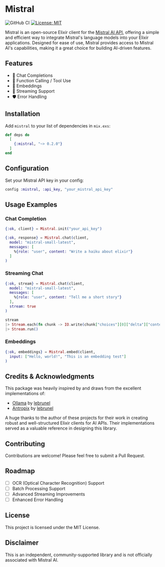 # Mistral

![GitHub CI](https://github.com/rodloboz/mistral/actions/workflows/all-checks-pass.yml/badge.svg)
[![License: MIT](https://img.shields.io/badge/License-MIT-yellow.svg)](https://opensource.org/licenses/MIT)

Mistral is an open-source Elixir client for the [Mistral AI API](https://docs.mistral.ai/api/), offering a simple and efficient way to integrate Mistral's language models into your Elixir applications. Designed for ease of use, Mistral provides access to Mistral AI's capabilities, making it a great choice for building AI-driven features.

## Features

- 🚀 Chat Completions
- 🧩 Function Calling / Tool Use
- 🔢 Embeddings
- 🌊 Streaming Support
- 🛡️ Error Handling

## Installation

Add `mistral` to your list of dependencies in `mix.exs`:

```elixir
def deps do
  [
    {:mistral, "~> 0.2.0"}
  ]
end
```

## Configuration

Set your Mistral API key in your config:

```elixir
config :mistral, :api_key, "your_mistral_api_key"
```

## Usage Examples

### Chat Completion

```elixir
{:ok, client} = Mistral.init("your_api_key")

{:ok, response} = Mistral.chat(client,
  model: "mistral-small-latest",
  messages: [
    %{role: "user", content: "Write a haiku about elixir"}
  ]
)
```

### Streaming Chat

```elixir
{:ok, stream} = Mistral.chat(client,
  model: "mistral-small-latest",
  messages: [
    %{role: "user", content: "Tell me a short story"}
  ],
  stream: true
)

stream
|> Stream.each(fn chunk -> IO.write(chunk["choices"][0]["delta"]["content"] || "") end)
|> Stream.run()
```

### Embeddings

```elixir
{:ok, embeddings} = Mistral.embed(client,
  input: ["Hello, world!", "This is an embedding test"]
)
```

## Credits & Acknowledgments

This package was heavily inspired by and draws from the excellent implementations of:

- [Ollama](https://github.com/lebrunel/ollama-ex) by [lebrunel](https://github.com/lebrunel)
- [Antropix](https://github.com/lebrunel/anthropix) by [lebrunel](https://github.com/lebrunel)

A huge thanks to the author of these projects for their work in creating robust and well-structured Elixir clients for AI APIs. Their implementations served as a valuable reference in designing this library.

## Contributing

Contributions are welcome! Please feel free to submit a Pull Request.

## Roadmap

- [ ] OCR (Optical Character Recognition) Support
- [ ] Batch Processing Support
- [ ] Advanced Streaming Improvements
- [ ] Enhanced Error Handling

## License

This project is licensed under the MIT License.

## Disclaimer

This is an independent, community-supported library and is not officially associated with Mistral AI.
